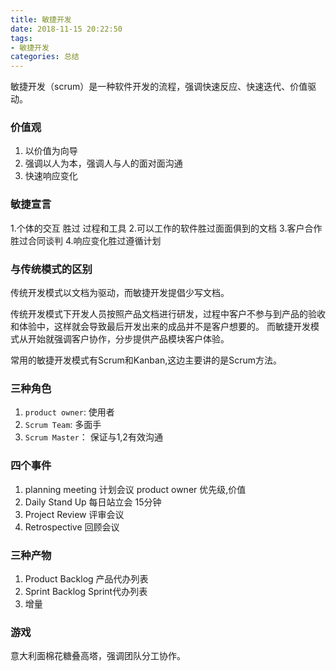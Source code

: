 ```yaml
---
title: 敏捷开发
date: 2018-11-15 20:22:50
tags: 
- 敏捷开发
categories: 总结
---
```


敏捷开发（scrum）是一种软件开发的流程，强调快速反应、快速迭代、价值驱动。

<!-- more -->
### 价值观
1. 以价值为向导
2. 强调以人为本，强调人与人的面对面沟通
3.  快速响应变化

### 敏捷宣言
1.个体的交互 胜过 过程和工具
2.可以工作的软件胜过面面俱到的文档
3.客户合作胜过合同谈判
4.响应变化胜过遵循计划

### 与传统模式的区别

传统开发模式以文档为驱动，而敏捷开发提倡少写文档。

传统开发模式下开发人员按照产品文档进行研发，过程中客户不参与到产品的验收和体验中，这样就会导致最后开发出来的成品并不是客户想要的。 而敏捷开发模式从开始就强调客户协作，分步提供产品模块客户体验。

常用的敏捷开发模式有Scrum和Kanban,这边主要讲的是Scrum方法。

### 三种角色

1. `product owner`: 使用者
2. `Scrum Team`: 多面手
3. `Scrum Master`： 保证与1,2有效沟通

### 四个事件

1. planning meeting 计划会议 product owner 优先级,价值
2. Daily Stand Up 每日站立会 15分钟
3. Project Review 评审会议
4. Retrospective 回顾会议

### 三种产物

1. Product Backlog 产品代办列表
2. Sprint Backlog Sprint代办列表
3. 增量

### 游戏
意大利面棉花糖叠高塔，强调团队分工协作。